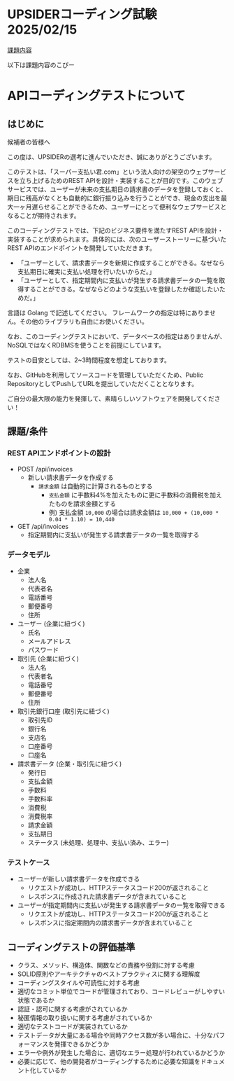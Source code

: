 # UPSIDERコーディング試験 2025/02/15

[課題内容](https://github.com/upsidr/coding-test/blob/main/web-api-language-agnostic/README.ja.md)

以下は課題内容のこぴー

# APIコーディングテストについて

## はじめに

候補者の皆様へ

この度は、UPSIDERの選考に進んでいただき、誠にありがとうございます。

このテストは、「スーパー支払い君.com」という法人向けの架空のウェブサービスを立ち上げるためのREST APIを設計・実装することが目的です。このウェブサービスでは、ユーザーが未来の支払期日の請求書のデータを登録しておくと、期日に残高がなくとも自動的に銀行振り込みを行うことができ、現金の支出を最大一ヶ月遅らせることができるため、ユーザーにとって便利なウェブサービスとなることが期待されます。

このコーディングテストでは、下記のビジネス要件を満たすREST APIを設計・実装することが求められます。具体的には、次のユーザーストーリーに基づいたREST APIのエンドポイントを開発していただきます。

* 「ユーザーとして、請求書データを新規に作成することができる。なぜなら支払期日に確実に支払い処理を行いたいからだ。」
* 「ユーザーとして、指定期間内に支払いが発生する請求書データの一覧を取得することができる。なぜならどのような支払いを登録したか確認したいためだ。」

言語は Golang で記述してください。
フレームワークの指定は特にありません。その他のライブラリも自由にお使いください。

なお、このコーディングテストにおいて、データベースの指定はありませんが、NoSQLではなくRDBMSを使うことを前提にしています。

テストの目安としては、2~3時間程度を想定しております。

なお、GitHubを利用してソースコードを管理していただくため、Public RepositoryとしてPushしてURLを提出していただくこととなります。

ご自分の最大限の能力を発揮して、素晴らしいソフトウェアを開発してください！

## 課題/条件

### REST APIエンドポイントの設計

* POST /api/invoices
  * 新しい請求書データを作成する
    * `請求金額` は自動的に計算されるものとする
      * `支払金額` に手数料4%を加えたものに更に手数料の消費税を加えたものを請求金額とする
      * 例) 支払金額 `10,000` の場合は請求金額は `10,000 + (10,000 * 0.04 * 1.10) = 10,440`
* GET /api/invoices
  * 指定期間内に支払いが発生する請求書データの一覧を取得する

### データモデル

* 企業
  * 法人名
  * 代表者名
  * 電話番号
  * 郵便番号 
  * 住所
* ユーザー (企業に紐づく)
  * 氏名
  * メールアドレス
  * パスワード
* 取引先 (企業に紐づく)
  * 法人名
  * 代表者名
  * 電話番号
  * 郵便番号 
  * 住所
* 取引先銀行口座 (取引先に紐づく)
  * 取引先ID
  * 銀行名
  * 支店名
  * 口座番号
  * 口座名
* 請求書データ (企業・取引先に紐づく)
  * 発行日
  * 支払金額
  * 手数料
  * 手数料率
  * 消費税
  * 消費税率
  * 請求金額
  * 支払期日
  * ステータス (未処理、処理中、支払い済み、エラー)

### テストケース

* ユーザーが新しい請求書データを作成できる
  * リクエストが成功し、HTTPステータスコード200が返されること
  * レスポンスに作成された請求書データが含まれていること
* ユーザーが指定期間内に支払いが発生する請求書データの一覧を取得できる
  * リクエストが成功し、HTTPステータスコード200が返されること
  * レスポンスに指定期間内の請求書データが含まれていること

## コーディングテストの評価基準

* クラス、メソッド、構造体、関数などの責務や役割に対する考慮
* SOLID原則やアーキテクチャのベストプラクティスに関する理解度
* コーディングスタイルや可読性に対する考慮
* 適切なコミット単位でコードが管理されており、コードレビューがしやすい状態であるか
* 認証・認可に関する考慮がされているか
* 秘匿情報の取り扱いに関する考慮がされているか
* 適切なテストコードが実装されているか
* テストデータが大量にある場合や同時アクセス数が多い場合に、十分なパフォーマンスを発揮できるかどうか
* エラーや例外が発生した場合に、適切なエラー処理が行われているかどうか
* 必要に応じて、他の開発者がコーディングするために必要な知識をドキュメント化しているか
